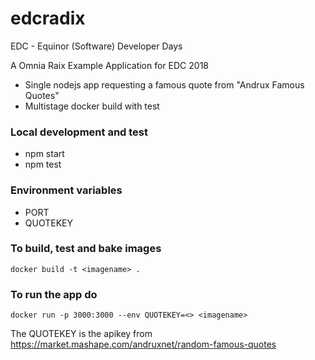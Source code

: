 #  edcradix
EDC - Equinor (Software) Developer Days

A Omnia Raix Example Application for EDC 2018
- Single nodejs app requesting a famous quote from "Andrux Famous Quotes"
- Multistage docker build with test 

### Local development and test
- npm start
- npm test

### Environment variables
- PORT
- QUOTEKEY

### To build, test and bake images 
`docker build -t <imagename> .`

### To run the app do  
`docker run -p 3000:3000 --env QUOTEKEY=<> <imagename>`  

The QUOTEKEY is the apikey from https://market.mashape.com/andruxnet/random-famous-quotes


